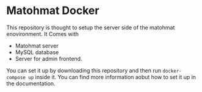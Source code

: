 Matohmat Docker
===============

This repository is thought to setup the server side of the matohmat enovironment.
It Comes with
 - Matohmat server
 - MySQL database
 - Server for admin frontend.

 You can set it up by downloading this repository and then run `docker-compose up` inside it.
 You can find more information aobut how to set it up in the documentation.
